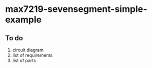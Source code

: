 # max7219-sevensegment-simple-example

## To do
1. circuit diagram
2. list of requirements
3. list of parts
